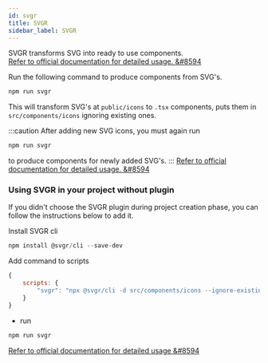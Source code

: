 ```yaml
---
id: svgr
title: SVGR
sidebar_label: SVGR
---
```


SVGR transforms SVG into ready to use components.  
[Refer to official documentation for detailed usage. &#8594](https://react-svgr.com/docs/getting-started/)

Run the following command to produce components from SVG's.
```js
npm run svgr
```



This will transform SVG's at `public/icons` to `.tsx` components, puts them in `src/components/icons` ignoring existing ones.

:::caution
After adding new SVG icons, you must again run
```js
npm run svgr
````
to produce components for newly added SVG's.
:::
[Refer to official documentation for detailed usage.  &#8594](https://react-svgr.com/docs/options/)

### Using SVGR in your project without plugin
If you didn't choose the SVGR plugin during project creation phase, you can follow the instructions below to add it. 

Install SVGR cli
```js
npm install @svgr/cli --save-dev
```
Add command to scripts
```js title="package.json"
{
    scripts: {
        "svgr": "npx @svgr/cli -d src/components/icons --ignore-existing --icon --typescript public/icons"
    }
}
```
- run
```js
npm run svgr
```
[Refer to official documentation for detailed usage  &#8594](https://react-svgr.com/docs/cli/)
